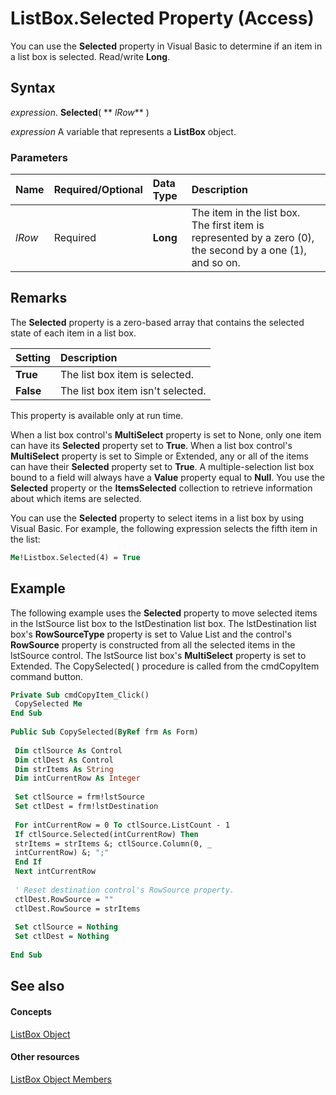 
# ListBox.Selected Property (Access)

You can use the  **Selected** property in Visual Basic to determine if an item in a list box is selected. Read/write **Long**.


## Syntax

 _expression_. **Selected**( ** _lRow_** )

 _expression_ A variable that represents a **ListBox** object.


### Parameters



|**Name**|**Required/Optional**|**Data Type**|**Description**|
|:-----|:-----|:-----|:-----|
| _lRow_|Required|**Long**|The item in the list box. The first item is represented by a zero (0), the second by a one (1), and so on.|

## Remarks

The  **Selected** property is a zero-based array that contains the selected state of each item in a list box.



|**Setting**|**Description**|
|:-----|:-----|
|**True**|The list box item is selected.|
|**False**|The list box item isn't selected.|
This property is available only at run time.

When a list box control's  **MultiSelect** property is set to None, only one item can have its **Selected** property set to **True**. When a list box control's **MultiSelect** property is set to Simple or Extended, any or all of the items can have their **Selected** property set to **True**. A multiple-selection list box bound to a field will always have a **Value** property equal to **Null**. You use the **Selected** property or the **ItemsSelected** collection to retrieve information about which items are selected.

You can use the  **Selected** property to select items in a list box by using Visual Basic. For example, the following expression selects the fifth item in the list:




```vb
Me!Listbox.Selected(4) = True
```


## Example

The following example uses the  **Selected** property to move selected items in the lstSource list box to the lstDestination list box. The lstDestination list box's **RowSourceType** property is set to Value List and the control's **RowSource** property is constructed from all the selected items in the lstSource control. The lstSource list box's **MultiSelect** property is set to Extended. The CopySelected( ) procedure is called from the cmdCopyItem command button.


```vb
Private Sub cmdCopyItem_Click() 
 CopySelected Me 
End Sub 
 
Public Sub CopySelected(ByRef frm As Form) 
 
 Dim ctlSource As Control 
 Dim ctlDest As Control 
 Dim strItems As String 
 Dim intCurrentRow As Integer 
 
 Set ctlSource = frm!lstSource 
 Set ctlDest = frm!lstDestination 
 
 For intCurrentRow = 0 To ctlSource.ListCount - 1 
 If ctlSource.Selected(intCurrentRow) Then 
 strItems = strItems &; ctlSource.Column(0, _ 
 intCurrentRow) &; ";" 
 End If 
 Next intCurrentRow 
 
 ' Reset destination control's RowSource property. 
 ctlDest.RowSource = "" 
 ctlDest.RowSource = strItems 
 
 Set ctlSource = Nothing 
 Set ctlDest = Nothing 
 
End Sub
```


## See also


#### Concepts


[ListBox Object](6bc00755-34e7-4fc2-8e72-40dae2010dd8.md)
#### Other resources


[ListBox Object Members](d87ad51b-9a46-21f3-f6d6-ef98ea8aaf6d.md)
